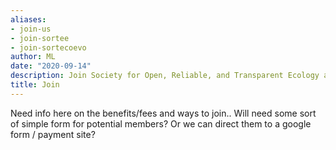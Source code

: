 ```yaml
---
aliases:
- join-us
- join-sortee
- join-sortecoevo
author: ML
date: "2020-09-14"
description: Join Society for Open, Reliable, and Transparent Ecology and Evolutionary biology (SORTEE)
title: Join
---
```


Need info here on the benefits/fees and ways to join..
Will need some sort of simple form for potential members? 
Or we can direct them to a google form / payment site? 





